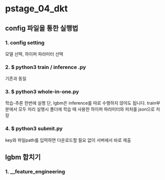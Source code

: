 # pstage_04_dkt
## config 파일을 통한 실행법
### 1. config setting
모델 선택, 하이퍼 파라미터 선택

### 2. $ python3 train / inference .py
기존과 동일

### 3. $ python3 whole-in-one.py
학습-추론 한번에 실행
단, lgbm은 inference를 따로 수행하지 않아도 됩니다. train부분에서 모두 처리
실행시 폴더에 학습 때 사용한 하이퍼 파라미터와 피처를 json으로 저장

### 4. $ python3 submit.py
key와 파일path를 입력하면 다운로드할 필요 없이 서버에서 바로 제출

## lgbm 합치기
### 1. __feature_engineering